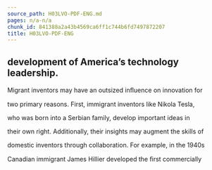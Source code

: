 ```yaml
---
source_path: H03LVO-PDF-ENG.md
pages: n/a-n/a
chunk_id: 841388a2a43b4569ca6ff1c744b6fd7497872207
title: H03LVO-PDF-ENG
---
```

## development of America’s technology leadership.

Migrant inventors may have an outsized inﬂuence on innovation for

two primary reasons. First, immigrant inventors like Nikola Tesla,

who was born into a Serbian family, develop important ideas in

their own right. Additionally, their insights may augment the skills of

domestic inventors through collaboration. For example, in the 1940s

Canadian immigrant James Hillier developed the ﬁrst commercially

